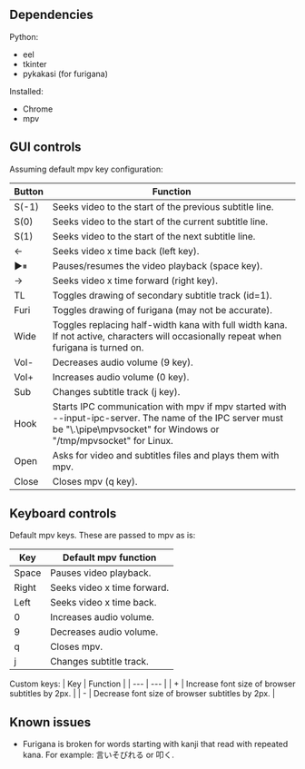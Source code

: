 ## Dependencies ##
Python:
* eel
* tkinter
* pykakasi (for furigana)

Installed:
* Chrome
* mpv

## GUI controls ##
Assuming default mpv key configuration:

| Button | Function |
| --- | --- |
| S(-1) | Seeks video to the start of the previous subtitle line. |
| S(0) | Seeks video to the start of the current subtitle line. |
| S(1) | Seeks video to the start of the next subtitle line. |
| <- | Seeks video x time back (left key). |
| ▶⏸ | Pauses/resumes the video playback (space key). |
| -> | Seeks video x time forward (right key). |
| TL | Toggles drawing of secondary subtitle track (id=1). |
| Furi | Toggles drawing of furigana (may not be accurate). |
| Wide | Toggles replacing half-width kana with full width kana. If not active, characters will occasionally repeat when furigana is turned on. |
| Vol- | Decreases audio volume (9 key). |
| Vol+ | Increases audio volume (0 key). |
| Sub | Changes subtitle track (j key). |
| Hook | Starts IPC communication with mpv if mpv started with --input-ipc-server. The name of the IPC server must be "\\.\pipe\mpvsocket" for Windows or "/tmp/mpvsocket" for Linux.|
| Open | Asks for video and subtitles files and plays them with mpv. |
| Close | Closes mpv (q key). |

## Keyboard controls ##

Default mpv keys. These are passed to mpv as is:

| Key | Default mpv function |
| --- | --- |
| Space | Pauses video playback. |
| Right | Seeks video x time forward. |
| Left | Seeks video x time back. |
| 0 | Increases audio volume. |
| 9 | Decreases audio volume. |
| q | Closes mpv. |
| j | Changes subtitle track. |

Custom keys:
| Key | Function |
| --- | --- |
| + | Increase font size of browser subtitles by 2px. |
| - | Decrease font size of browser subtitles by 2px. |

## Known issues ##
* Furigana is broken for words starting with kanji that read with repeated kana. For example: 言いそびれる or 叩く.